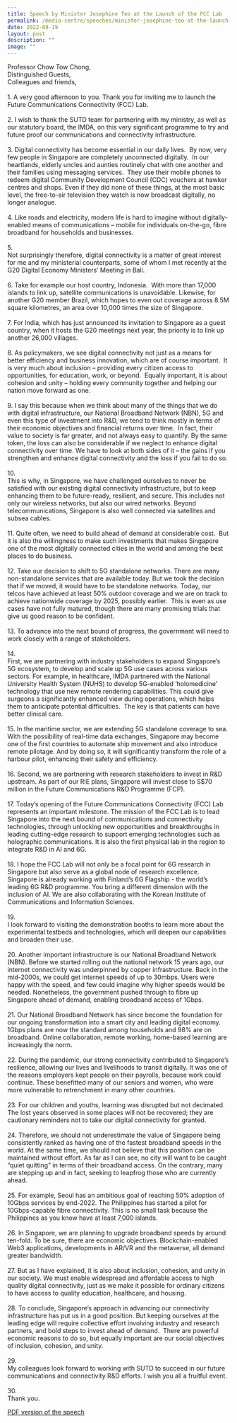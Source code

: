 ```yaml
---
title: Speech by Minister Josephine Teo at the Launch of the FCC Lab
permalink: /media-centre/speeches/minister-josephine-teo-at-the-launch-of-the-fcc-lab/
date: 2022-09-19
layout: post
description: ""
image: ""
---
```

Professor Chow Tow Chong,&nbsp;<br>
Distinguished Guests,&nbsp;<br>
Colleagues and friends,&nbsp;<br>
<br>
1.<span style="white-space: pre;">		</span>A very good afternoon to you. Thank you for inviting me to launch the Future Communications Connectivity (FCC) Lab.<br>
<br>
2.<span style="white-space: pre;">		</span>I wish to thank the SUTD team for partnering with my ministry, as well as our statutory board, the IMDA, on this very significant programme to try and future proof our communications and connectivity infrastructure.&nbsp;<br>
&nbsp;&nbsp;<br>
3.<span style="white-space: pre;">		</span>Digital connectivity has become essential in our daily lives.&nbsp; By now, very few people in Singapore are completely unconnected digitally.&nbsp; In our heartlands, elderly uncles and aunties routinely chat with one another and their families using messaging services.&nbsp; They use their mobile phones to redeem digital Community Development Council (CDC) vouchers at hawker centres and shops. Even if they did none of these things, at the most basic level, the free-to-air television they watch is now broadcast digitally, no longer analogue.&nbsp;&nbsp;<br>
<br>
4.<span style="white-space: pre;">		</span>Like roads and electricity, modern life is hard to imagine without digitally-enabled means of communications – mobile for individuals on-the-go, fibre broadband for households and businesses.<br>
<br>
5.<span style="white-space: pre;">		</span>Not surprisingly therefore, digital connectivity is a matter of great interest for me and my ministerial counterparts, some of whom I met recently at the G20 Digital Economy Ministers’ Meeting in Bali.<br>
<br>
6.<span style="white-space: pre;">		</span>Take for example our host country, Indonesia.&nbsp; With more than 17,000 islands to link up, satellite communications is unavoidable. Likewise, for another G20 member Brazil, which hopes to even out coverage across 8.5M square kilometres, an area over 10,000 times the size of Singapore.&nbsp;&nbsp;<br>
<br>
7.<span style="white-space: pre;">		</span>For India, which has just announced its invitation to Singapore as a guest country, when it hosts the G20 meetings next year, the priority is to link up another 26,000 villages.&nbsp;&nbsp;<br>
<br>
8.<span style="white-space: pre;">		</span>As policymakers, we see digital connectivity not just as a means for better efficiency and business innovation, which are of course important.&nbsp; It is very much about inclusion – providing every citizen access to opportunities, for education, work, or beyond.&nbsp; Equally important, it is about cohesion and unity – holding every community together and helping our nation move forward as one.&nbsp;&nbsp;<br>
<br>
9.<span style="white-space: pre;">		</span>I say this because when we think about many of the things that we do with digital infrastructure, our National Broadband Network (NBN), 5G and even this type of investment into R&amp;D, we tend to think mostly in terms of their economic objectives and financial returns over time.&nbsp; In fact, their value to society is far greater, and not always easy to quantify. By the same token, the loss can also be considerable if we neglect to enhance digital connectivity over time. We have to look at both sides of it – the gains if you strengthen and enhance digital connectivity and the loss if you fail to do so.<br>
<br>
10.<span style="white-space: pre;">		</span>This is why, in Singapore, we have challenged ourselves to never be satisfied with our existing digital connectivity infrastructure, but to keep enhancing them to be future-ready, resilient, and secure. This includes not only our wireless networks, but also our wired networks. Beyond telecommunications, Singapore is also well connected via satellites and subsea cables.&nbsp;<br>
<br>
11.<span style="white-space: pre;">		</span>Quite often, we need to build ahead of demand at considerable cost.&nbsp; But it is also the willingness to make such investments that makes Singapore one of the most digitally connected cities in the world and among the best places to do business.&nbsp;<br>
<br>
12.<span style="white-space: pre;">		</span>Take our decision to shift to 5G standalone networks. There are many non-standalone services that are available today. But we took the decision that if we moved, it would have to be standalone networks. Today, our telcos have achieved at least 50% outdoor coverage and we are on track to achieve nationwide coverage by 2025, possibly earlier.&nbsp; This is even as use cases have not fully matured, though there are many promising trials that give us good reason to be confident.&nbsp;<br>
<br>
13.<span style="white-space: pre;">		</span>To advance into the next bound of progress, the government will need to work closely with a range of stakeholders.&nbsp;&nbsp;<br>
<br>
14.<span style="white-space: pre;">		</span>First, we are partnering with industry stakeholders to expand Singapore’s 5G ecosystem, to develop and scale up 5G use cases across various sectors. For example, in healthcare, IMDA partnered with the National University Health System (NUHS) to develop 5G-enabled ‘holomedicine’ technology that use new remote rendering capabilities. This could give surgeons a significantly enhanced view during operations, which helps them to anticipate potential difficulties.&nbsp; The key is that patients can have better clinical care.&nbsp;<br>
<br>
15.<span style="white-space: pre;">		</span>In the maritime sector, we are extending 5G standalone coverage to sea. With the possibility of real-time data exchanges, Singapore may become one of the first countries to automate ship movement and also introduce remote pilotage. And by doing so, it will significantly transform the role of a harbour pilot, enhancing their safety and efficiency.<br>
<br>
16.<span style="white-space: pre;">		</span>Second, we are partnering with research stakeholders to invest in R&amp;D upstream. As part of our RIE plans, Singapore will invest close to S$70 million in the Future Communications R&amp;D Programme (FCP).&nbsp;<br>
<br>
17.<span style="white-space: pre;">		</span>Today’s opening of the Future Communications Connectivity (FCC) Lab represents an important milestone. The mission of the FCC Lab is to lead Singapore into the next bound of communications and connectivity technologies, through unlocking new opportunities and breakthroughs in leading cutting-edge research to support emerging technologies such as holographic communications. It is also the first physical lab in the region to integrate R&amp;D in AI and 6G.&nbsp;<br>
<br>
18.<span style="white-space: pre;">		</span>I hope the FCC Lab will not only be a focal point for 6G research in Singapore but also serve as a global node of research excellence. Singapore is already working with Finland’s 6G Flagship - the world’s leading 6G R&amp;D programme. You bring a different dimension with the inclusion of AI. We are also collaborating with the Korean Institute of Communications and Information Sciences.&nbsp;<br>
<br>
19.<span style="white-space: pre;">		</span>I look forward to visiting the demonstration booths to learn more about the experimental testbeds and technologies, which will deepen our capabilities and broaden their use.&nbsp;<br>
<br>
20.<span style="white-space: pre;">		</span>Another important infrastructure is our National Broadband Network (NBN). Before we started rolling out the national network 15 years ago, our internet connectivity was underpinned by copper infrastructure. Back in the mid-2000s, we could get internet speeds of up to 30mbps. Users were happy with the speed, and few could imagine why higher speeds would be needed. Nonetheless, the government pushed through to fibre up Singapore ahead of demand, enabling broadband access of 1Gbps.&nbsp;<br>
<br>
21.<span style="white-space: pre;">		</span>Our National Broadband Network has since become the foundation for our ongoing transformation into a smart city and leading digital economy. 1Gbps plans are now the standard among households and 98% are on broadband. Online collaboration, remote working, home-based learning are increasingly the norm.&nbsp;<br>
<br>
22.<span style="white-space: pre;">		</span>During the pandemic, our strong connectivity contributed to Singapore’s resilience, allowing our lives and livelihoods to transit digitally. It was one of the reasons employers kept people on their payrolls, because work could continue. These benefitted many of our seniors and women, who were more vulnerable to retrenchment in many other countries.&nbsp;<br>
<br>
23.<span style="white-space: pre;">		</span>For our children and youths, learning was disrupted but not decimated.&nbsp; The lost years observed in some places will not be recovered; they are cautionary reminders not to take our digital connectivity for granted.&nbsp;<br>
<br>
24.<span style="white-space: pre;">		</span>Therefore, we should not underestimate the value of Singapore being consistently ranked as having one of the fastest broadband speeds in the world. At the same time, we should not believe that this position can be maintained without effort. As far as I can see, no city will want to be caught “quiet quitting” in terms of their broadband access. On the contrary, many are stepping up and in fact, seeking to leapfrog those who are currently ahead.<br>
&nbsp;<br>
25.<span style="white-space: pre;">		</span>For example, Seoul has an ambitious goal of reaching 50% adoption of 10Gbps services by end-2022. The Philippines has started a pilot for 10Gbps-capable fibre connectivity. This is no small task because the Philippines as you know have at least 7,000 islands.&nbsp;<br>
<br>
26.<span style="white-space: pre;">		</span>In Singapore, we are planning to upgrade broadband speeds by around ten-fold. To be sure, there are economic objectives. Blockchain-enabled Web3 applications, developments in AR/VR and the metaverse, all demand greater bandwidth.&nbsp;<br>
<br>
27.<span style="white-space: pre;">		</span>But as I have explained, it is also about inclusion, cohesion, and unity in our society. We must enable widespread and affordable access to high quality digital connectivity, just as we make it possible for ordinary citizens to have access to quality education, healthcare, and housing.&nbsp;<br>
<br>
28.<span style="white-space: pre;">		</span>To conclude, Singapore’s approach in advancing our connectivity infrastructure has put us in a good position. But keeping ourselves at the leading edge will require collective effort involving industry and research partners, and bold steps to invest ahead of demand.&nbsp; There are powerful economic reasons to do so, but equally important are our social objectives of inclusion, cohesion, and unity.&nbsp;<br>
<br>
29.<span style="white-space: pre;">		</span>My colleagues look forward to working with SUTD to succeed in our future communications and connectivity R&amp;D efforts. I wish you all a fruitful event.&nbsp;<br>
<br>
30.<span style="white-space: pre;">		</span>Thank you.&nbsp;<br>

[PDF version of the speech](/files/Speeches%202022/speech%20by%20minister%20josephine%20teo%20at%20the%20launch%20of%20fcc%20lab.pdf)